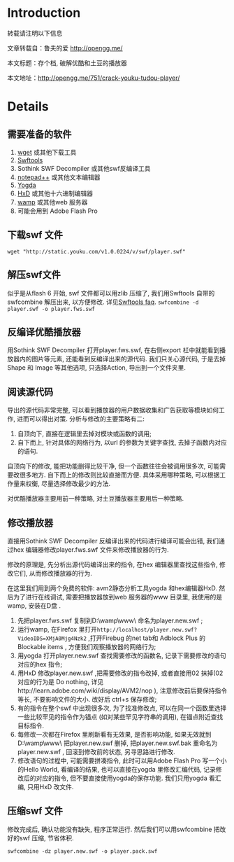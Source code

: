 # Introduction #

转载请注明以下信息

文章转载自：鲁夫的爱 [http://opengg.me/ ](.md)

本文标题：存个档, 破解优酷和土豆的播放器

本文地址：http://opengg.me/751/crack-youku-tudou-player/



# Details #
## 需要准备的软件 ##
  1. [wget](http://gnuwin32.sourceforge.net/packages/wget.htm) 或其他下载工具
  1. [Swftools](http://swftools.org/download.html)
  1. Sothink SWF Decompiler 或其他swf反编译工具
  1. [notepad++](http://notepad-plus-plus.org/download/) 或其他文本编辑器
  1. [Yogda](http://opengg.me/wp-content/uploads/2012/03/Yogda.1.0.564.zip)
  1. [HxD](http://mh-nexus.de/en/hxd/) 或其他十六进制编辑器
  1. [wamp](http://www.wampserver.com/en/) 或其他web 服务器
  1. 可能会用到 Adobe Flash Pro
## 下载swf 文件 ##
`wget "http://static.youku.com/v1.0.0224/v/swf/player.swf"`
## 解压swf文件 ##
似乎是从flash 6 开始, swf 文件都可以用zlib 压缩了, 我们用Swftools 自带的 swfcombine 解压出来, 以方便修改. 详见[Swftools faq](http://wiki.swftools.org/wiki/FAQ).
`swfcombine -d player.swf -o player.fws.swf`
## 反编译优酷播放器 ##
用Sothink SWF Decompiler 打开player.fws.swf, 在右侧export 栏中就能看到播放器内的图片等元素, 还能看到反编译出来的源代码. 我们只关心源代码, 于是去掉Shape 和 Image 等其他选项, 只选择Action, 导出到一个文件夹里.
## 阅读源代码 ##
导出的源代码非常完整, 可以看到播放器的用户数据收集和广告获取等模块如何工作, 进而可以得出对策.
分析与修改的主要策略有二:

  1. 自顶向下, 直接在逻辑里去掉对模块或函数的调用;
  1. 自下而上, 针对具体的网络行为, 以url 的参数为关键字查找, 去掉子函数内对应的语句.

自顶向下的修改, 能把功能删得比较干净, 但一个函数往往会被调用很多次, 可能需要改很多地方. 自下而上的修改则比较直接而方便. 具体采用哪种策略, 可以根据工作量来权衡, 尽量选择修改最少的方法.

对优酷播放器主要用前一种策略, 对土豆播放器主要用后一种策略.

## 修改播放器 ##
直接用Sothink SWF Decompiler 反编译出来的代码进行编译可能会出错, 我们通过hex 编辑器修改player.fws.swf 文件来修改播放器的行为.

修改的原理是, 先分析出源代码编译出来的指令, 在hex 编辑器里查找这些指令, 修改它们, 从而修改播放器的行为.

在这里我们用到两个免费的软件: avm2静态分析工具yogda 和hex编辑器HxD.
然后为了进行在线调试, 需要把播放器放到web 服务器的www 目录里, 我使用的是wamp, 安装在D盘 .
  1. 先把player.fws.swf 复制到D:\wamp\www\ 命名为player.new.swf ;
  1. 运行wamp, 在Firefox 里打开`http://localhost/player.new.swf?VideoIDS=XMjA0Mjg4Nzk2` ,打开Firebug 的net tab和 Adblock Plus 的Blockable items , 方便我们观察播放器的网络行为;
  1. 用yogda 打开player.new.swf 查找需要修改的函数名, 记录下需要修改的语句对应的hex 指令;
  1. 用HxD 修改player.new.swf ,把需要修改的指令改掉, 或者直接用02 抹掉(02 对应的行为是 Do nothing, 详见http://learn.adobe.com/wiki/display/AVM2/nop ), 注意修改前后要保持指令等长, 不要影响文件的大小. 改好后 ctrl+s 保存修改;
  1. 有的指令在整个swf 中出现很多次, 为了找准修改点, 可以在同一个函数里选择一些比较罕见的指令作为锚点 (如对某些罕见字符串的调用), 在锚点附近查找目标指令.
  1. 每修改一次都在Firefox 里刷新看有无效果, 是否影响功能, 如果无效就到D:\wamp\www\ 把player.new.swf 删掉, 把player.new.swf.bak 重命名为player.new.swf , 回滚到修改前的状态, 另寻思路进行修改.
  1. 修改语句的过程中, 可能需要拼凑指令, 此时可以用Adobe Flash Pro 写一个小的Hello World, 看编译的结果, 也可以直接在yogda 里修改汇编代码, 记录修改后的对应的指令, 但不要直接使用yogda的保存功能. 我们只用yogda 看汇编, 只用HxD 改文件.
## 压缩swf 文件 ##
修改完成后, 确认功能没有缺失, 程序正常运行. 然后我们可以用swfcombine 把改好的swf 压缩, 节省体积.

`swfcombine -dz player.new.swf -o player.pack.swf`